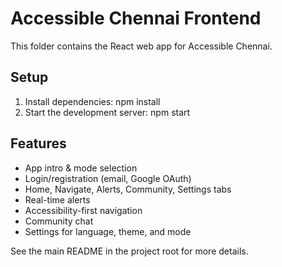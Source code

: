 # Accessible Chennai Frontend

This folder contains the React web app for Accessible Chennai.

## Setup

1. Install dependencies:
   npm install
2. Start the development server:
   npm start

## Features
- App intro & mode selection
- Login/registration (email, Google OAuth)
- Home, Navigate, Alerts, Community, Settings tabs
- Real-time alerts
- Accessibility-first navigation
- Community chat
- Settings for language, theme, and mode

See the main README in the project root for more details.
